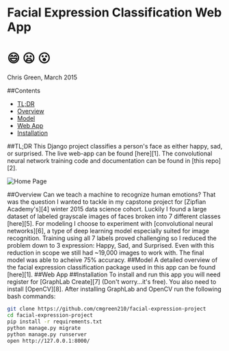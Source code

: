 # Facial Expression Classification Web App 
# :smile: :frowning: :open_mouth:
Chris Green, March 2015

##Contents
* [TL;DR](#tldr)
* [Overview](#overview)
* [Model](#model)
* [Web App](#app)
* [Installation](#install)

<a name="tldr"/>
##TL;DR
This Django project classifies a person's face as either happy, sad, or surprised. The live web-app can be found [here][1]. The convolutional neural network training code and documentation can be found in [this repo][2].

![Home Page](https://github.com/cmgreen210/facial-expression-project/blob/master/img/page.png)

<a name="overview"/>
##Overview
Can we teach a machine to recognize human emotions? That was the question I wanted to tackle in my capstone project for [Zipfian Academy's][4] winter 2015 data science cohort. Luckily I found a large dataset of labeled grayscale images of faces broken into 7 different classes [here][5]. For modeling I choose to experiment with [convolutional neural networks][6], a type of deep learning model especially suited for image recognition. Training using all 7 labels proved challenging so I reduced the problem down to 3 expression: Happy, Sad, and Surprised. Even with this reduction in scope we still had ~19,000 images to work with. The final model was able to acheive 75% accuracy.

<a name="model"/>
##Model
A detailed overview of the facial expression classification package used in this app can be found [here][1].

<a name="app"/>
##Web App

<a name="install"/>
##Installation
To install and run this app you will need register for [GraphLab Create][7] (Don't worry...it's free). You also need to install [OpenCV][8]. After installing GraphLab and OpenCV run the following bash commands:

```bash
git clone https://github.com/cmgreen210/facial-expression-project
cd facial-expression-project
pip install -r requirements.txt
python manage.py migrate
python manage.py runserver
open http://127.0.0.1:8000/
```

[1]: http://www.fec.space "Web App"
[2]: https://github.com/cmgreen210/facial-expression-classifier "FEC Repo"
[3]: https://www.djangoproject.com/ "Django site"
[4]: http://www.zipfianacademy.com/ "Zipfian"
[5]: https://www.kaggle.com/c/challenges-in-representation-learning-facial-expression-recognition-challenge/data "Data"
[6]: http://en.wikipedia.org/wiki/Convolutional_neural_network "CNN"
[7]: https://dato.com/products/create/quick-start-guide.html "GraphLab"
[8]: http://www.opencv.org "OpenCV"

